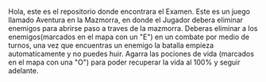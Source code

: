 Hola, este es el repositorio donde encontrara el Examen.
Este es un juego llamado Aventura en la Mazmorra, en donde el Jugador debera eliminar enemigos para abrirse paso a traves de la mazmorra.
Deberas eliminar a los enemigos(marcados en el mapa con un "E") en un combate por medio de turnos, una vez que encuentras un enemigo la batalla empieza automaticamente y no puedes huir.
Agarra las pociones de vida (marcados en el mapa con una "O") para poder recuperar la vida al 100% y seguir adelante.
